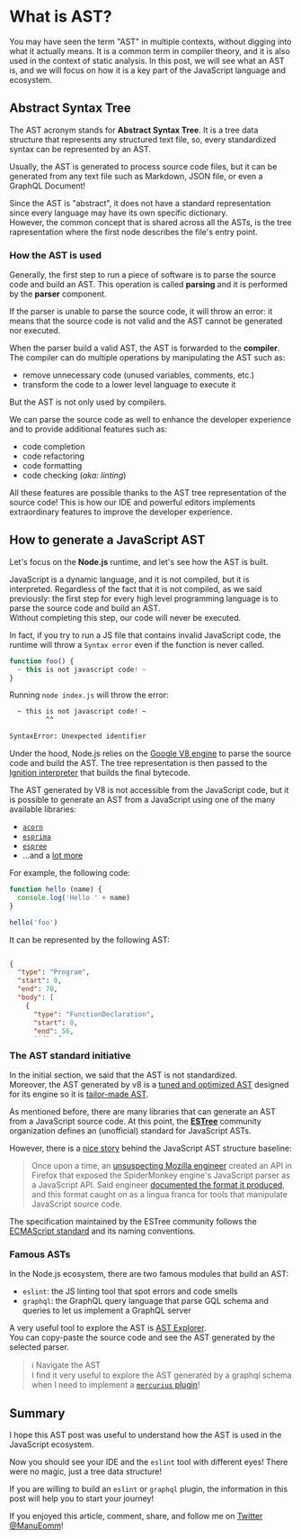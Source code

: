 # What is AST?

You may have seen the term "AST" in multiple contexts, without digging into what it actually means.
It is a common term in compiler theory, and it is also used in the context of static analysis.
In this post, we will see what an AST is, and we will focus on how it is a key part of the JavaScript language and ecosystem.


## Abstract Syntax Tree

The AST acronym stands for **Abstract Syntax Tree**.
It is a tree data structure that represents any structured text file, so, every standardized syntax can be represented by an AST.  

Usually, the AST is generated to process source code files, but it can be generated from any text file such as Markdown, JSON file, or even a GraphQL Document!

Since the AST is "abstract", it does not have a standard representation since every language may have its own specific dictionary.  
However, the common concept that is shared across all the ASTs, is the tree rapresentation where the first node describes the file's entry point.

### How the AST is used

Generally, the first step to run a piece of software is to parse the source code and build an AST.
This operation is called **parsing** and it is performed by the **parser** component.

If the parser is unable to parse the source code, it will throw an error:
it means that the source code is not valid and the AST cannot be generated nor executed.

When the parser build a valid AST, the AST is forwarded to the **compiler**.
The compiler can do multiple operations by manipulating the AST such as:

- remove unnecessary code (unused variables, comments, etc.)
- transform the code to a lower level language to execute it

But the AST is not only used by compilers.  

We can parse the source code as well to enhance the developer experience and to provide additional features such as:

- code completion
- code refactoring
- code formatting
- code checking (_aka: linting_)

All these features are possible thanks to the AST tree representation of the source code!
This is how our IDE and powerful editors implements extraordinary features to improve the developer experience.


## How to generate a JavaScript AST

Let's focus on the **Node.js** runtime, and let's see how the AST is built.

JavaScript is a dynamic language, and it is not compiled, but it is interpreted.
Regardless of the fact that it is not compiled, as we said previously:
the first step for every high level programming language is to parse the source code and build an AST.  
Without completing this step, our code will never be executed.

In fact, if you try to run a JS file that contains invalid JavaScript code, the runtime will throw a `Syntax error` even if the function is never called.

```js
function foo() {
  ~ this is not javascript code! ~
}
```

Running `node index.js` will throw the error:

```sh
  ~ this is not javascript code! ~
         ^^

SyntaxError: Unexpected identifier
```

Under the hood, Node.js relies on the [Google V8 engine](https://v8.dev/) to parse the source code and build the AST.
The tree representation is then passed to the [Ignition interpreter](https://v8.dev/docs/ignition) that builds the final bytecode.

The AST generated by V8 is not accessible from the JavaScript code, but it is possible to generate an
AST from a JavaScript using one of the many available libraries:

- [`acorn`](https://www.npmjs.com/package/acorn)
- [`esprima`](https://www.npmjs.com/package/esprima)
- [`espree`](https://www.npmjs.com/package/espree)
- ...and a [lot more](https://www.npmjs.com/search?q=keywords:ast)

For example, the following code:

```js
function hello (name) {
  console.log('Hello ' + name)
}

hello('foo')
```

It can be represented by the following AST:

<div style="max-height: 150px; overflow: scroll">

```json
{
  "type": "Program",
  "start": 0,
  "end": 70,
  "body": [
    {
      "type": "FunctionDeclaration",
      "start": 0,
      "end": 56,
      "id": {
        "type": "Identifier",
        "start": 9,
        "end": 14,
        "name": "hello"
      },
      "expression": false,
      "generator": false,
      "async": false,
      "params": [
        {
          "type": "Identifier",
          "start": 16,
          "end": 20,
          "name": "name"
        }
      ],
      "body": {
        "type": "BlockStatement",
        "start": 22,
        "end": 56,
        "body": [
          {
            "type": "ExpressionStatement",
            "start": 26,
            "end": 54,
            "expression": {
              "type": "CallExpression",
              "start": 26,
              "end": 54,
              "callee": {
                "type": "MemberExpression",
                "start": 26,
                "end": 37,
                "object": {
                  "type": "Identifier",
                  "start": 26,
                  "end": 33,
                  "name": "console"
                },
                "property": {
                  "type": "Identifier",
                  "start": 34,
                  "end": 37,
                  "name": "log"
                },
                "computed": false,
                "optional": false
              },
              "arguments": [
                {
                  "type": "BinaryExpression",
                  "start": 38,
                  "end": 53,
                  "left": {
                    "type": "Literal",
                    "start": 38,
                    "end": 46,
                    "value": "Hello ",
                    "raw": "'Hello '"
                  },
                  "operator": "+",
                  "right": {
                    "type": "Identifier",
                    "start": 49,
                    "end": 53,
                    "name": "name"
                  }
                }
              ],
              "optional": false
            }
          }
        ]
      }
    },
    {
      "type": "ExpressionStatement",
      "start": 58,
      "end": 70,
      "expression": {
        "type": "CallExpression",
        "start": 58,
        "end": 70,
        "callee": {
          "type": "Identifier",
          "start": 58,
          "end": 63,
          "name": "hello"
        },
        "arguments": [
          {
            "type": "Literal",
            "start": 64,
            "end": 69,
            "value": "foo",
            "raw": "'foo'"
          }
        ],
        "optional": false
      }
    }
  ],
  "sourceType": "module"
}
```

</div>

### The AST standard initiative

In the initial section, we said that the AST is not standardized.  
Moreover, the AST generated by v8 is a [tuned and optimized AST](https://v8.dev/blog/scanner) designed for its engine so it is [tailor-made AST](https://groups.google.com/g/v8-users/c/_WracRX9BTQ?pli=1).

As mentioned before, there are many libraries that can generate an AST from a JavaScript source code.
At this point, the [**ESTree**](https://github.com/estree) community organization defines an (unofficial) standard for JavaScript ASTs.

However, there is a [nice story](https://github.com/estree/estree#the-estree-spec) behind the JavaScript AST structure baseline:

> Once upon a time, an [unsuspecting Mozilla engineer](http://calculist.org) created an API in Firefox that exposed the SpiderMonkey engine's JavaScript parser as a JavaScript API. Said engineer [documented the format it produced](https://web.archive.org/web/20210314002546/https://developer.mozilla.org/en-US/docs/Mozilla/Projects/SpiderMonkey/Parser_API), and this format caught on as a lingua franca for tools that manipulate JavaScript source code.

The specification maintained by the ESTree community follows the [ECMAScript standard](https://tc39.es/ecma262/) and its naming conventions.


### Famous ASTs

In the Node.js ecosystem, there are two famous modules that build an AST:

- `eslint`: the JS linting tool that spot errors and code smells
- `graphql`: the GraphQL query language that parse GQL schema and queries to let us implement a GraphQL server

A very useful tool to explore the AST is [AST Explorer](https://astexplorer.net/).  
You can copy-paste the source code and see the AST generated by the selected parser.

> ℹ️ Navigate the AST  
> I find it very useful to explore the AST generated by a graphql schema when I need to implement a [`mercurius` plugin](https://github.com/Eomm/mercurius-logging/)!


## Summary

I hope this AST post was useful to understand how the AST is used in the JavaScript ecosystem.

Now you should see your IDE and the `eslint` tool with different eyes!
There were no magic, just a tree data structure!

If you are willing to build an `eslint` or `graphql` plugin, the information in this post will
help you to start your journey!

If you enjoyed this article, comment, share, and follow me on [Twitter @ManuEomm](https://twitter.com/ManuEomm)!

